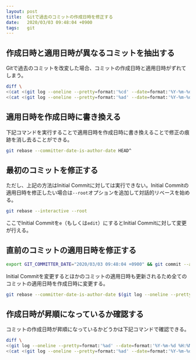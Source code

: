 ```yaml
---
layout: post
title:  Gitで過去のコミットの作成日時を修正する
date:   2020/03/03 09:48:04 +0900
tags:   git
---
```


## 作成日時と適用日時が異なるコミットを抽出する

Gitで過去のコミットを改変した場合、コミットの作成日時と適用日時がずれてしまう。

```bash
diff \
<(cat <(git log --oneline --pretty=format:'%cd' --date=format:'%Y-%m-%d %H:%M:%S') <(echo '')) \
<(cat <(git log --oneline --pretty=format:'%ad' --date=format:'%Y-%m-%d %H:%M:%S') <(echo ''))
```

## 適用日時を作成日時に書き換える

下記コマンドを実行することで適用日時を作成日時に書き換えることで修正の痕跡を消し去ることができる。

```bash
git rebase --committer-date-is-author-date HEAD^
```

## 最初のコミットを修正する

ただし、上記の方法はInitial Commitに対しては実行できない。Initial Commitの適用日時を修正したい場合は`--root`オプションを追加して対話的リベースを始める。

```bash
git rebase --interactive --root
```

ここでInitial Commitを`e`（もしくは`edit`）にするとInitial Commitに対して変更が行える。

## 直前のコミットの適用日時を修正する

```bash
export GIT_COMMITTER_DATE="2020/03/03 09:48:04 +0900" && git commit --amend --date "$GIT_COMMITTER_DATE" --reuse-message HEAD && unset GIT_COMMITTER_DATE
```

Initial Commitを変更するとほかのコミットの適用日時も更新されるため全てのコミットの適用日時を作成日時に変更する。

```bash
git rebase --committer-date-is-author-date $(git log --oneline --pretty=format:'%H' | tail -n 1)
```

## 作成日時が昇順になっているか確認する

コミットの作成日時が昇順になっているかどうかは下記コマンドで確認できる。

```bash
diff \
<(git log --oneline --pretty=format:'%ad' --date=format:'%Y-%m-%d %H:%M:%S' | sort -r) \
<(cat <(git log --oneline --pretty=format:'%ad' --date=format:'%Y-%m-%d %H:%M:%S') <(echo ''))
```
